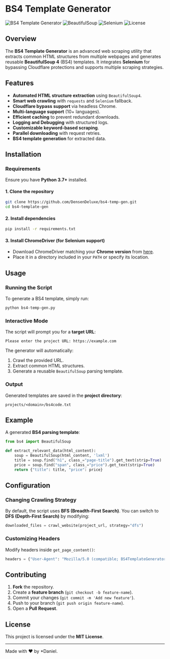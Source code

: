 # BS4 Template Generator

![BS4 Template Generator](https://img.shields.io/badge/Python-3.x-blue.svg)
![BeautifulSoup](https://img.shields.io/badge/BeautifulSoup-4-green.svg)
![Selenium](https://img.shields.io/badge/Selenium-ChromeDriver-yellow.svg)
![License](https://img.shields.io/badge/License-MIT-lightgrey.svg)

## Overview
The **BS4 Template Generator** is an advanced web scraping utility that extracts common HTML structures from multiple webpages and generates reusable **BeautifulSoup 4** (BS4) templates. It integrates **Selenium** for bypassing Cloudflare protections and supports multiple scraping strategies.

## Features
- **Automated HTML structure extraction** using `BeautifulSoup4`.
- **Smart web crawling** with `requests` and `Selenium` fallback.
- **Cloudflare bypass support** via headless Chrome.
- **Multi-language support** (10+ languages).
- **Efficient caching** to prevent redundant downloads.
- **Logging and Debugging** with structured logs.
- **Customizable keyword-based scraping**.
- **Parallel downloading** with request retries.
- **BS4 template generation** for extracted data.

## Installation

### Requirements
Ensure you have **Python 3.7+** installed.

#### 1. Clone the repository
```bash
git clone https://github.com/DensenDeluxe/bs4-temp-gen.git
cd bs4-template-gen
```

#### 2. Install dependencies
```bash
pip install -r requirements.txt
```

#### 3. Install ChromeDriver (for Selenium support)
- Download ChromeDriver matching your **Chrome version** from [here](https://sites.google.com/chromium.org/driver/).
- Place it in a directory included in your `PATH` or specify its location.

## Usage

### Running the Script
To generate a BS4 template, simply run:
```bash
python bs4-temp-gen.py
```

### Interactive Mode
The script will prompt you for a **target URL**:
```plaintext
Please enter the project URL: https://example.com
```
The generator will automatically:
1. Crawl the provided URL.
2. Extract common HTML structures.
3. Generate a reusable `BeautifulSoup` parsing template.

### Output
Generated templates are saved in the **project directory**:
```plaintext
projects/<domain>/bs4code.txt
```

## Example
A generated **BS4 parsing template**:
```python
from bs4 import BeautifulSoup

def extract_relevant_data(html_content):
    soup = BeautifulSoup(html_content, 'lxml')
    title = soup.find("h1", class_="page-title").get_text(strip=True)
    price = soup.find("span", class_="price").get_text(strip=True)
    return {"title": title, "price": price}
```

## Configuration

### Changing Crawling Strategy
By default, the script uses **BFS (Breadth-First Search)**. You can switch to **DFS (Depth-First Search)** by modifying:
```python
downloaded_files = crawl_website(project_url, strategy="dfs")
```

### Customizing Headers
Modify headers inside `get_page_content()`:
```python
headers = {"User-Agent": "Mozilla/5.0 (compatible; BS4TemplateGenerator/1.0)"}
```

## Contributing
1. **Fork** the repository.
2. Create a **feature branch** (`git checkout -b feature-name`).
3. Commit your changes (`git commit -m 'Add new feature'`).
4. Push to your branch (`git push origin feature-name`).
5. Open a **Pull Request**.

## License
This project is licensed under the **MIT License**.


---
Made with ❤️ by *Daniel.

